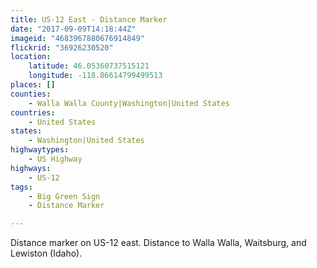 ```yaml
---
title: US-12 East - Distance Marker
date: "2017-09-09T14:18:44Z"
imageid: "4683967880676914849"
flickrid: "36926230520"
location:
    latitude: 46.05360737515121
    longitude: -118.86614799499513
places: []
counties:
    - Walla Walla County|Washington|United States
countries:
    - United States
states:
    - Washington|United States
highwaytypes:
    - US Highway
highways:
    - US-12
tags:
    - Big Green Sign
    - Distance Marker

---
```

Distance marker on US-12 east.  Distance to Walla Walla, Waitsburg, and Lewiston (Idaho).